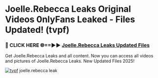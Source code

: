# Joelle.Rebecca Leaks Original Videos 0nlyFans Leaked - Files Updated! (tvpf)

<h3>🔴 CLICK HERE 🌐==►► <a href="https://tinyurl.com/brd5kh86" rel="nofollow">Joelle.Rebecca Leaks Updated Files</a></h3>

Get Joelle.Rebecca Leaks and all content. Now you can access all videos and pictures of Joelle.Rebecca Leaks. New Updated Files 2025!

[![tvpf](https://i.imgur.com/K7sEzmb.gif)](https://tinyurl.com/brd5kh86)
joelle.rebecca leak